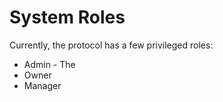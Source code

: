 # System Roles

Currently, the protocol has a few privileged roles:

* Admin - The
* Owner
* Manager


